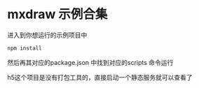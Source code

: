 # mxdraw 示例合集

进入到你想运行的示例项目中

```sh
npm install
```

然后再其对应的package.json 中找到对应的scripts 命令运行

h5这个项目是没有打包工具的，直接启动一个静态服务就可以查看了

